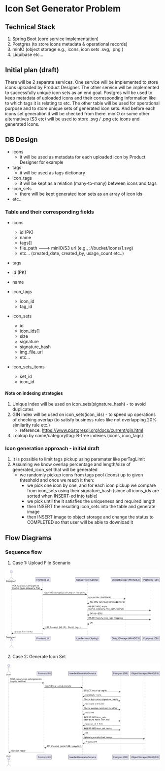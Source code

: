 # Icon Set Generator Problem

## Technical Stack
1. Spring Boot (core service implementation)
2. Postgres (to store icons metadata & operational records)
3. minIO (object storage e.g., icons, icon sets .svg, .png )
4. Liquibase etc...

## Initial plan (draft)
There will be 2 separate services. One service will be implemented to store icons uploaded by Product Designer. The other service will be implemented to successfully unique icon sets as an end goal. Postgres will be used to keep metadata of uploaded icons and their corresponding information like to which tags it is relating to etc. The other table will be used for operational purpose and to store unique sets of generated icon sets. And before each icons set generation it will be checked from there. minIO or some other alternatives (S3 etc) will be used to store .svg / .png etc icons and generated icons.   

## DB Design
- icons
  - it will be used as metadata for each uploaded icon by Product Designer for example
- tags
  - it will be used as tags dictionary
- icon_tags
  - it will be kept as a relation (many-to-many) between icons and tags
- icon_sets
  - there will be kept generated icon sets as an array of icon ids
- etc..

### Table and their corresponding fields
- icons
  -  id (PK)
  -  name
  -  tags[]
  -  file_path ---> minIO/S3 url (e.g., ://bucket/icons/1.svg)
  -  etc... (created_date, created_by, usage_count etc..)

-  tags
  - id (PK)
  - name

- icon_tags
  - icon_id
  - tag_id

- icon_sets
  - id
  - icon_ids[]
  - size
  - signature
  - signature_hash
  - img_file_url
  - etc...

- icon_sets_items
  - set_id
  - icon_id
 
#### Note on indexing strategies
1. Unique index will be used on icon_sets(signature_hash) - to avoid duplicates
2. GIN index will be used on icon_sets(icon_ids) - to speed up operations of checking overlap (to satisfy business rules like not overlapping 20% similarity rule etc.)
    - reference: https://www.postgresql.org/docs/current/gin.html
3. Lookup by name/category/tag:  B-tree indexes (icons, icon_tags)

### Icon generation approach - initial draft
1. It is possible to limit tags pickup using paramater like perTagLimit
2. Assuming we know overlap percentage and length/size of generated_icon_set that will be generated
   - we randomly pickup icons from tags pool (icons) up to given threshold and once we reach it then:
     - we pick one icon by one, and for each icon pickup we compare from icon_sets using their signature_hash (since all icons_ids are sorted when INSERT-ed into table)
     - we pick until the it satisfies the uniqueness and required length
     - then INSERT the resulting icon_sets into the table and generate image
     - then INSERT image to object storage and change the status to COMPLETED so that user will be able to download it

    
## Flow Diagrams
### Sequence flow
1. Case 1: Upload File Scenario 

  ![Upload File Scenario - Sequence Flow Diagram](upload-file.png)

2. Case 2: Generate Icon Set

  ![Generate Icon Set - Sequence Flow Diagram](generate-icons-set.png)

